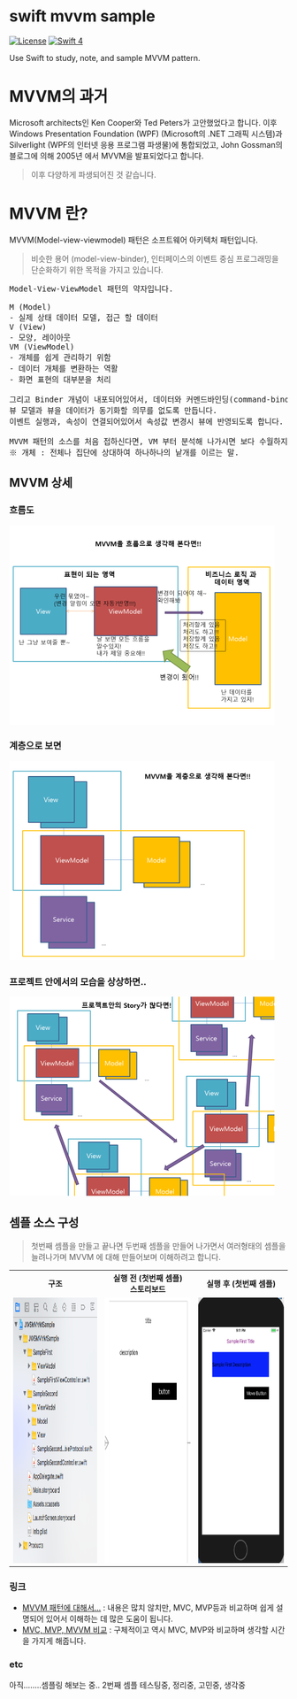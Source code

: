 # swift mvvm sample
[![License](http://img.shields.io/badge/License-MIT-green.svg?style=flat)](https://github.com/clintjang/JWSBoltsSwiftSample/blob/master/LICENSE) [![Swift 4](https://img.shields.io/badge/swift-4.0-orange.svg?style=flat)](https://swift.org) 

Use Swift to study, note, and sample MVVM pattern.

# MVVM의 과거
Microsoft architects인 Ken Cooper와 Ted Peters가 고안했었다고 합니다.
이후 Windows Presentation Foundation (WPF) (Microsoft의 .NET 그래픽 시스템)과 Silverlight (WPF의 인터넷 응용 프로그램 파생물)에 통합되었고, John Gossman의 블로그에 의해 2005년 에서 MVVM을 발표되었다고 합니다.
> 이후 다양하게 파생되어진 것 같습니다. 

# MVVM 란?
MVVM(Model-view-viewmodel) 패턴은 소프트웨어 아키텍처 패턴입니다.
> 비슷한 용어 (model-view-binder), 인터페이스의 이벤트 중심 프로그래밍을 단순화하기 위한 목적을 가지고 있습니다.

<pre>
Model-View-ViewModel 패턴의 약자입니다.

M (Model)
- 실제 상태 데이터 모델, 접근 할 데이터
V (View)
- 모양, 레이아웃
VM (ViewModel)
- 개체를 쉽게 관리하기 위함
- 데이터 개체를 변환하는 역활
- 화면 표현의 대부분을 처리

그리고 Binder 개념이 내포되어있어서, 데이터와 커멘드바인딩(command-binding, Declarative data)가 
뷰 모델과 뷰을 데이터가 동기화할 의무를 없도록 만듭니다. 
이벤트 실행과, 속성이 연결되어있어서 속성값 변경시 뷰에 반영되도록 합니다.

MVVM 패턴의 소스를 처음 접하신다면, VM 부터 분석해 나가시면 보다 수월하지 않을 까 싶습니다.
※ 개체 : 전체나 집단에 상대하여 하나하나의 낱개를 이르는 말.
</pre>

## MVVM 상세
### 흐름도
<img width="480" height="360" src="/Image/mvvm흐름도임.png"></img>

### 계층으로 보면
<img width="480" height="360" src="/Image/mvvm계층도임.png"></img>

### 프로젝트 안에서의 모습을 상상하면..
<img width="480" height="360" src="/Image/mvvm많이많이.png"></img>

## 셈플 소스 구성
> 첫번째 셈플을 만들고 끝나면 두번째 셈플을 만들어 나가면서 여러형태의 셈플을 늘려나가며 MVVM 에 대해 만들어보며 이해하려고 합니다.
<table style="width:100%">
  <tr>
	<th>구조</th> 
    <th>실행 전 (첫번째 셈플)<br>스토리보드</th>
    <th>실행 후 (첫번째 셈플)</th> 
  </tr>
  <tr>
  	<td><img width="268" height="480" src="/Image/structure_00.png"></img></td>
    <td><img width="268" height="480" src="/Image/run_00.png"></img></td>
    <td><img width="268" height="480" src="/Image/run_01.png"></img></td> 
  </tr>
</table>

### 링크
- [MVVM 패턴에 대해서...](https://blog.outsider.ne.kr/672) : 내용은 많치 않치만, MVC, MVP등과 비교하며 쉽게 설명되어 있어서 이해하는 데 많은 도움이 됩니다. 
- [MVC, MVP, MVVM 비교](https://magi82.github.io/android-mvc-mvp-mvvm/) : 구체적이고 역시 MVC, MVP와 비교하며 생각할 시간을 가지게 해줍니다.

### etc
아직........셈플링 해보는 중.. 2번째 셈플 테스팅중, 정리중, 고민중, 생각중